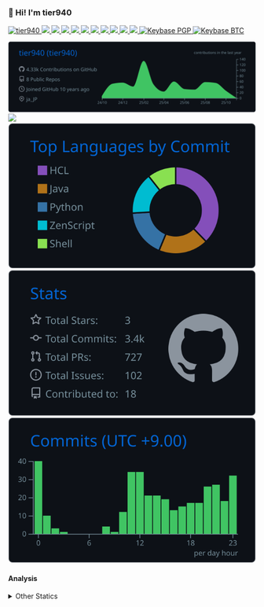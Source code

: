### 👋 Hi! I'm tier940

<p align="left"> 
  <a href="https://github.com/tier940/tier940/">
    <img src="https://komarev.com/ghpvc/?username=tier940" alt="tier940" />
  </a>
  <a href="http://twitter.com/tier940">
    <img height="20" src="https://img.shields.io/twitter/follow/tier940?label=Twitter&logo=twitter&style=flat" />
  </a>
  <a href="https://github.com/tier940">
    <img height="20" src="https://img.shields.io/github/followers/tier940?label=follow&logo=github&style=flat" />
  </a>
  <a href="https://www.reddit.com/user/tier940">
    <img height="20" src="https://img.shields.io/reddit/user-karma/combined/tier940?label=Reddit&logo=reddit&style=flat" />
  </a>
  <a href="https://stackoverflow.com/users/17317833/tier940">
    <img height="20" src="https://img.shields.io/stackexchange/stackoverflow/r/17317833?label=StackOverflow&logo=stack-overflow&style=flat" />
  </a>
  <a href="https://zenn.dev/tier940">
    <img height="20" src="https://zenn.badge.nikaera.com/s/tier940/likes" />
  </a>
  <a href="https://zenn.dev/tier940">
    <img height="20" src="https://zenn.badge.nikaera.com/s/tier940/followers" />
  </a>
  <a href="https://zenn.dev/tier940">
    <img height="20" src="https://zenn.badge.nikaera.com/s/tier940/articles" />
  </a>
  <a href="http://qiita.com/tier940">
    <img height="20" src="https://qiita-badge.apiapi.app/s/tier940/posts.svg" />
  </a>
  <a href="http://qiita.com/tier940">
    <img height="20" src="https://qiita-badge.apiapi.app/s/tier940/contributions.svg" />
  </a>
  <a href="https://github.com/tier940/tier940/">
    <img height="20" src="https://github.com/tier940/tier940/actions/workflows/main.yml/badge.svg" />
  </a>
  <a href="https://keybase.io/tier940">
    <img alt="Keybase PGP" src="https://img.shields.io/keybase/pgp/tier940">
  </a>
  <a href="https://keybase.io/tier940">
    <img alt="Keybase BTC" src="https://img.shields.io/keybase/btc/tier940">
  </a>
</p>

[![](https://raw.githubusercontent.com/tier940/tier940/main/profile-summary-card-output/github_dark/0-profile-details.svg)](https://github.com/vn7n24fzkq/github-profile-summary-cards)
[![](https://raw.githubusercontent.com/tier940/tier940/main/profile-summary-card-output/github_dark/1-repos-per-language.svg)](https://github.com/vn7n24fzkq/github-profile-summary-cards) [![](https://raw.githubusercontent.com/tier940/tier940/main/profile-summary-card-output/github_dark/2-most-commit-language.svg)](https://github.com/vn7n24fzkq/github-profile-summary-cards)
[![](https://raw.githubusercontent.com/tier940/tier940/main/profile-summary-card-output/github_dark/3-stats.svg)](https://github.com/vn7n24fzkq/github-profile-summary-cards) [![](https://raw.githubusercontent.com/tier940/tier940/main/profile-summary-card-output/github_dark/4-productive-time.svg)](https://github.com/vn7n24fzkq/github-profile-summary-cards)


#### Analysis
<!-- <img height="150" src="https://github.com/tier940/tier940/blob/master/images/stat.svg" alt="Alternative Text"/> -->

<details>
  <summary>Other Statics</summary>
  <!--START_SECTION:waka-->
![Code Time](http://img.shields.io/badge/Code%20Time-5%2C043%20hrs%201%20min-blue)

**🐱 My GitHub Data** 

> 📦 43.7 kB Used in GitHub's Storage 
 > 
> 💼 Opted to Hire
 > 
> 📜 12 Public Repositories 
 > 
> 🔑 6 Private Repositories 
 > 
**I'm an Early 🐤** 

```text
🌞 Morning                2563 commits        ████░░░░░░░░░░░░░░░░░░░░░   16.27 % 
🌆 Daytime                5848 commits        █████████░░░░░░░░░░░░░░░░   37.12 % 
🌃 Evening                5772 commits        █████████░░░░░░░░░░░░░░░░   36.63 % 
🌙 Night                  1573 commits        ██░░░░░░░░░░░░░░░░░░░░░░░   09.98 % 
```
📅 **I'm Most Productive on Saturday** 

```text
Monday                   1597 commits        ███░░░░░░░░░░░░░░░░░░░░░░   10.14 % 
Tuesday                  2512 commits        ████░░░░░░░░░░░░░░░░░░░░░   15.94 % 
Wednesday                1913 commits        ███░░░░░░░░░░░░░░░░░░░░░░   12.14 % 
Thursday                 1650 commits        ███░░░░░░░░░░░░░░░░░░░░░░   10.47 % 
Friday                   2240 commits        ████░░░░░░░░░░░░░░░░░░░░░   14.22 % 
Saturday                 3015 commits        █████░░░░░░░░░░░░░░░░░░░░   19.14 % 
Sunday                   2829 commits        ████░░░░░░░░░░░░░░░░░░░░░   17.96 % 
```


📊 **This Week I Spent My Time On** 

```text
🕑︎ Time Zone: Asia/Tokyo

💬 Programming Languages: 
Other                    39 hrs 8 mins       ██████████████████████░░░   86.30 % 
Markdown                 2 hrs 15 mins       █░░░░░░░░░░░░░░░░░░░░░░░░   04.97 % 
Java                     1 hr 41 mins        █░░░░░░░░░░░░░░░░░░░░░░░░   03.73 % 
JSON                     1 hr 15 mins        █░░░░░░░░░░░░░░░░░░░░░░░░   02.79 % 
Shell                    21 mins             ░░░░░░░░░░░░░░░░░░░░░░░░░   00.80 % 

🔥 Editors: 
Chrome                   41 hrs 31 mins      ███████████████████████░░   91.56 % 
IntelliJ IDEA            1 hr 56 mins        █░░░░░░░░░░░░░░░░░░░░░░░░   04.29 % 
VS Code                  1 hr 52 mins        █░░░░░░░░░░░░░░░░░░░░░░░░   04.15 % 

💻 Operating System: 
Windows                  44 hrs 50 mins      █████████████████████████   98.86 % 
Unknown OS               31 mins             ░░░░░░░░░░░░░░░░░░░░░░░░░   01.14 % 
```

**I Mostly Code in Java** 

```text
Java                     14 repos            █████████████░░░░░░░░░░░░   51.85 % 
ZenScript                3 repos             ███░░░░░░░░░░░░░░░░░░░░░░   11.11 % 
Shell                    2 repos             ██░░░░░░░░░░░░░░░░░░░░░░░   07.41 % 
Python                   2 repos             ██░░░░░░░░░░░░░░░░░░░░░░░   07.41 % 
HTML                     1 repo              █░░░░░░░░░░░░░░░░░░░░░░░░   03.70 % 
```



**Timeline**

![Lines of Code chart](https://raw.githubusercontent.com/tier940/tier940/main/assets/bar_graph.png)


 Last Updated on 12/01/2025 00:08:45 UTC
<!--END_SECTION:waka-->
</details>
